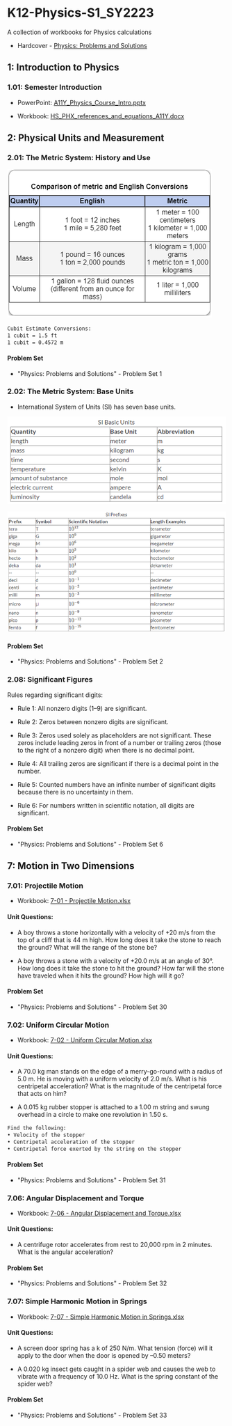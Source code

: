# K12-Physics-S1_SY2223

A collection of workbooks for Physics calculations

* Hardcover - [Physics: Problems and Solutions](https://www.amazon.com/gp/product/1601530552/)

## 1: Introduction to Physics

### 1.01: Semester Introduction

* PowerPoint: [A11Y_Physics_Course_Intro.pptx](1%20-%20Introduction%20to%20Physics/A11Y_Physics_Course_Intro.pptx)

* Workbook: [HS_PHX_references_and_equations_A11Y.docx](1%20-%20Introduction%20to%20Physics/HS_PHX_references_and_equations_A11Y.docx)

## 2: Physical Units and Measurement

### 2.01: The Metric System: History and Use

![Comparison of metric and English Conversions](2%20-%20Physical%20Units%20and%20Measurement/Comparison%20of%20metric%20and%20English%20Conversions.png)

```
Cubit Estimate Conversions:
1 cubit = 1.5 ft
1 cubit = 0.4572 m
```

#### Problem Set

* "Physics: Problems and Solutions" - Problem Set 1

### 2.02: The Metric System: Base Units

* International System of Units (SI) has seven base units.

![SI Basic Units.png](2%20-%20Physical%20Units%20and%20Measurement/SI%20Basic%20Units.png)

![SI Prefixes.png](2%20-%20Physical%20Units%20and%20Measurement/SI%20Prefixes.png)

#### Problem Set

* "Physics: Problems and Solutions" - Problem Set 2

### 2.08: Significant Figures

Rules regarding significant digits:

* Rule 1: All nonzero digits (1–9) are significant.

* Rule 2: Zeros between nonzero digits are significant.

* Rule 3: Zeros used solely as placeholders are not significant. These zeros include leading zeros in front of a number or trailing zeros (those to the right of a nonzero digit) when there is no decimal point.

* Rule 4: All trailing zeros are significant if there is a decimal point in the number.

* Rule 5: Counted numbers have an infinite number of significant digits because there is no uncertainty in them.

* Rule 6: For numbers written in scientific notation, all digits are significant.

#### Problem Set

* "Physics: Problems and Solutions" - Problem Set 6

## 7: Motion in Two Dimensions

### 7.01: Projectile Motion

* Workbook: [7-01 - Projectile Motion.xlsx](7%20-%20Motion%20In%20Two%20Dimensions/7-01%20-%20Projectile%20Motion.xlsx)

#### Unit Questions:

* A boy throws a stone horizontally with a velocity of +20 m/s from the top of a cliff that is 44 m high. How long does it take the stone to reach the ground? What will the range of the stone be?

* A boy throws a stone with a velocity of +20.0 m/s at an angle of 30°. How long does it take the stone to hit the ground? How far will the stone have traveled when it hits the ground? How high will it go?

#### Problem Set

* "Physics: Problems and Solutions" - Problem Set 30


### 7.02: Uniform Circular Motion

* Workbook: [7-02 - Uniform Circular Motion.xlsx](7%20-%20Motion%20In%20Two%20Dimensions/7-02%20-%20Uniform%20Circular%20Motion.xlsx)

#### Unit Questions:

* A 70.0 kg man stands on the edge of a merry-go-round with a radius of 5.0 m. He is moving with a uniform velocity of 2.0 m/s. What is his centripetal acceleration? What is the magnitude of the centripetal force that acts on him?

* A 0.015 kg rubber stopper is attached to a 1.00 m string and swung overhead in a circle to make one revolution in 1.50 s.

```
Find the following:
• Velocity of the stopper
• Centripetal acceleration of the stopper
• Centripetal force exerted by the string on the stopper
```

#### Problem Set

* "Physics: Problems and Solutions" - Problem Set 31

### 7.06: Angular Displacement and Torque

* Workbook: [7-06 - Angular Displacement and Torque.xlsx](7%20-%20Motion%20In%20Two%20Dimensions/7-06%20-%20Angular%20Displacement%20and%20Torque.xlsx)

#### Unit Questions:

* A centrifuge rotor accelerates from rest to 20,000 rpm in 2 minutes. What is the angular acceleration?

#### Problem Set

* "Physics: Problems and Solutions" - Problem Set 32

### 7.07: Simple Harmonic Motion in Springs

* Workbook: [7-07 - Simple Harmonic Motion in Springs.xlsx](7%20-%20Motion%20In%20Two%20Dimensions/7-07%20-%20Simple%20Harmonic%20Motion%20in%20Springs.xlsx)

#### Unit Questions:

* A screen door spring has a k of 250 N/m. What tension (force) will it apply to the door when the door is opened by –0.50 meters?

* A 0.020 kg insect gets caught in a spider web and causes the web to vibrate with a frequency of 10.0 Hz. What is the spring constant of the spider web?

#### Problem Set

* "Physics: Problems and Solutions" - Problem Set 33

